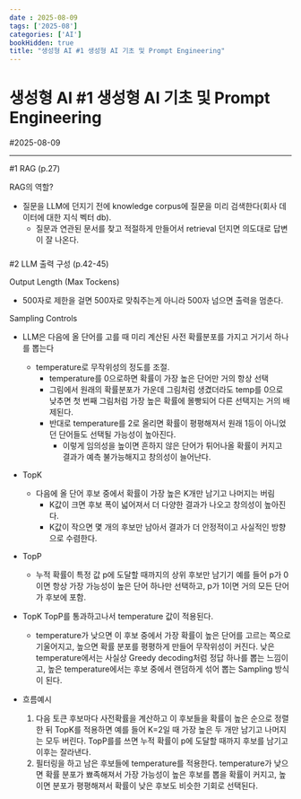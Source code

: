 ```yaml
---
date : 2025-08-09
tags: ['2025-08']
categories: ['AI']
bookHidden: true
title: "생성형 AI #1 생성형 AI 기초 및 Prompt Engineering"
---
```


# 생성형 AI #1 생성형 AI 기초 및 Prompt Engineering

#2025-08-09

---

#1 RAG (p.27)

RAG의 역할?
- 질문을 LLM에 던지기 전에 knowledge corpus에 질문을 미리 검색한다(회사 데이터에 대한 지식 벡터 db).
  - 질문과 연관된 문서를 찾고 적절하게 만들어서 retrieval 던지면 의도대로 답변이 잘 나온다.

###

#2 LLM 출력 구성 (p.42-45)

Output Length (Max Tockens)
- 500자로 제한을 걸면 500자로 맞춰주는게 아니라 500자 넘으면 출력을 멈춘다.

Sampling Controls
- LLM은 다음에 올 단어를 고를 때 미리 계산된 사전 확률분포를 가지고 거기서 하나를 뽑는다
  - temperature로 무작위성의 정도를 조절.
    - temperature를 0으로하면 확률이 가장 높은 단어만 거의 항상 선택
    - 그림에서 원래의 확률분포가 가운데 그림처럼 생겼더라도 temp를 0으로 낮추면 첫 번째 그림처럼 가장 높은 확률에 몰빵되어 다른 선택지는 거의 배제된다. 
    - 반대로 temperature를 2로 올리면 확률이 평평해져서 원래 1등이 아니었던 단어들도 선택될 가능성이 높아진다. 
      - 이렇게 임의성을 높이면 흔하지 않은 단어가 튀어나올 확률이 커지고 결과가 예측 불가능해지고 창의성이 늘어난다.

- TopK
  - 다음에 올 단어 후보 중에서 확률이 가장 높은 K개만 남기고 나머지는 버림
    - K값이 크면 후보 폭이 넓어져서 더 다양한 결과가 나오고 창의성이 높아진다. 
    - K값이 작으면 몇 개의 후보만 남아서 결과가 더 안정적이고 사실적인 방향으로 수렴한다. 

- TopP
  - 누적 확률이 특정 값 p에 도달할 때까지의 상위 후보만 남기기 예를 들어 p가 0이면 항상 가장 가능성이 높은 단어 하나만 선택하고, p가 1이면 거의 모든 단어가 후보에 포함.

- TopK TopP를 통과하고나서 temperature 값이 적용된다. 
  - temperature가 낮으면 이 후보 중에서 가장 확률이 높은 단어를 고르는 쪽으로 기울어지고, 높으면 확률 분포를 평평하게 만들어 무작위성이 커진다. 낮은 temperature에서는 사실상 Greedy decoding처럼 정답 하나를 뽑는 느낌이고, 높은 temperature에서는 후보 중에서 랜덤하게 섞어 뽑는 Sampling 방식이 된다.

- 흐름예시
  1. 다음 토큰 후보마다 사전확률을 계산하고 이 후보들을 확률이 높은 순으로 정렬한 뒤 TopK를 적용하면 예를 들어 K=2일 때 가장 높은 두 개만 남기고 나머지는 모두 버린다. TopP를를 쓰면 누적 확률이 p에 도달할 때까지 후보를 남기고 이후는 잘라낸다. 
  2. 필터링을 하고 남은 후보들에 temperature를 적용한다. temperature가 낮으면 확률 분포가 뾰족해져서 가장 가능성이 높은 후보를 뽑을 확률이 커지고, 높이면 분포가 평평해져서 확률이 낮은 후보도 비슷한 기회로 선택된다. 

#

